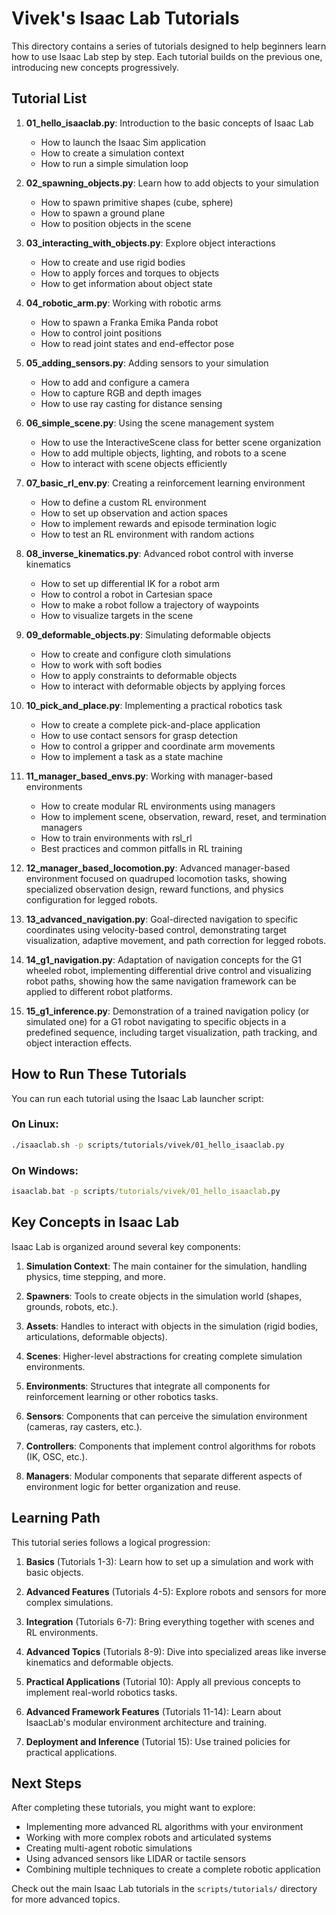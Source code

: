 # Vivek's Isaac Lab Tutorials

This directory contains a series of tutorials designed to help beginners learn how to use Isaac Lab step by step. Each tutorial builds on the previous one, introducing new concepts progressively.

## Tutorial List

1. **01_hello_isaaclab.py**: Introduction to the basic concepts of Isaac Lab
   - How to launch the Isaac Sim application
   - How to create a simulation context
   - How to run a simple simulation loop

2. **02_spawning_objects.py**: Learn how to add objects to your simulation
   - How to spawn primitive shapes (cube, sphere)
   - How to spawn a ground plane
   - How to position objects in the scene

3. **03_interacting_with_objects.py**: Explore object interactions
   - How to create and use rigid bodies
   - How to apply forces and torques to objects
   - How to get information about object state

4. **04_robotic_arm.py**: Working with robotic arms
   - How to spawn a Franka Emika Panda robot
   - How to control joint positions
   - How to read joint states and end-effector pose

5. **05_adding_sensors.py**: Adding sensors to your simulation
   - How to add and configure a camera
   - How to capture RGB and depth images
   - How to use ray casting for distance sensing

6. **06_simple_scene.py**: Using the scene management system
   - How to use the InteractiveScene class for better scene organization
   - How to add multiple objects, lighting, and robots to a scene
   - How to interact with scene objects efficiently

7. **07_basic_rl_env.py**: Creating a reinforcement learning environment
   - How to define a custom RL environment
   - How to set up observation and action spaces
   - How to implement rewards and episode termination logic
   - How to test an RL environment with random actions

8. **08_inverse_kinematics.py**: Advanced robot control with inverse kinematics
   - How to set up differential IK for a robot arm
   - How to control a robot in Cartesian space
   - How to make a robot follow a trajectory of waypoints
   - How to visualize targets in the scene

9. **09_deformable_objects.py**: Simulating deformable objects
   - How to create and configure cloth simulations
   - How to work with soft bodies
   - How to apply constraints to deformable objects
   - How to interact with deformable objects by applying forces

10. **10_pick_and_place.py**: Implementing a practical robotics task
    - How to create a complete pick-and-place application
    - How to use contact sensors for grasp detection
    - How to control a gripper and coordinate arm movements
    - How to implement a task as a state machine

11. **11_manager_based_envs.py**: Working with manager-based environments
    - How to create modular RL environments using managers
    - How to implement scene, observation, reward, reset, and termination managers
    - How to train environments with rsl_rl
    - Best practices and common pitfalls in RL training

12. **12_manager_based_locomotion.py**: Advanced manager-based environment focused on quadruped locomotion tasks, showing specialized observation design, reward functions, and physics configuration for legged robots.

13. **13_advanced_navigation.py**: Goal-directed navigation to specific coordinates using velocity-based control, demonstrating target visualization, adaptive movement, and path correction for legged robots.

14. **14_g1_navigation.py**: Adaptation of navigation concepts for the G1 wheeled robot, implementing differential drive control and visualizing robot paths, showing how the same navigation framework can be applied to different robot platforms.

15. **15_g1_inference.py**: Demonstration of a trained navigation policy (or simulated one) for a G1 robot navigating to specific objects in a predefined sequence, including target visualization, path tracking, and object interaction effects.

## How to Run These Tutorials

You can run each tutorial using the Isaac Lab launcher script:

### On Linux:
```bash
./isaaclab.sh -p scripts/tutorials/vivek/01_hello_isaaclab.py
```

### On Windows:
```cmd
isaaclab.bat -p scripts/tutorials/vivek/01_hello_isaaclab.py
```

## Key Concepts in Isaac Lab

Isaac Lab is organized around several key components:

1. **Simulation Context**: The main container for the simulation, handling physics, time stepping, and more.

2. **Spawners**: Tools to create objects in the simulation world (shapes, grounds, robots, etc.).

3. **Assets**: Handles to interact with objects in the simulation (rigid bodies, articulations, deformable objects).

4. **Scenes**: Higher-level abstractions for creating complete simulation environments.

5. **Environments**: Structures that integrate all components for reinforcement learning or other robotics tasks.

6. **Sensors**: Components that can perceive the simulation environment (cameras, ray casters, etc.).

7. **Controllers**: Components that implement control algorithms for robots (IK, OSC, etc.).

8. **Managers**: Modular components that separate different aspects of environment logic for better organization and reuse.

## Learning Path

This tutorial series follows a logical progression:

1. **Basics** (Tutorials 1-3): Learn how to set up a simulation and work with basic objects.

2. **Advanced Features** (Tutorials 4-5): Explore robots and sensors for more complex simulations.

3. **Integration** (Tutorials 6-7): Bring everything together with scenes and RL environments.

4. **Advanced Topics** (Tutorials 8-9): Dive into specialized areas like inverse kinematics and deformable objects.

5. **Practical Applications** (Tutorial 10): Apply all previous concepts to implement real-world robotics tasks.

6. **Advanced Framework Features** (Tutorials 11-14): Learn about IsaacLab's modular environment architecture and training.

7. **Deployment and Inference** (Tutorial 15): Use trained policies for practical applications.

## Next Steps

After completing these tutorials, you might want to explore:

- Implementing more advanced RL algorithms with your environment
- Working with more complex robots and articulated systems
- Creating multi-agent robotic simulations
- Using advanced sensors like LIDAR or tactile sensors
- Combining multiple techniques to create a complete robotic application

Check out the main Isaac Lab tutorials in the `scripts/tutorials/` directory for more advanced topics. 